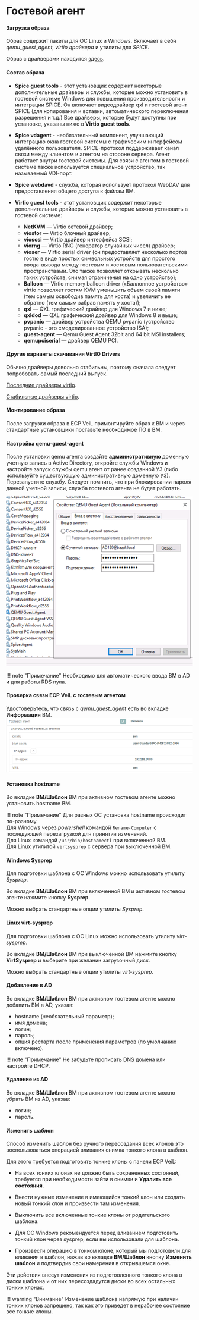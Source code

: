 # Гостевой агент

#### Загрузка образа

Образ содержит пакеты для ОС Linux и Windows. Включает в себя *qemu_guest_agent*, *virtio драйвера* и 
утилиты для *SPICE*.

Образ с драйверами находится [здесь](https://veil-update.mashtab.org/veil_agent/veil-guest-utils-latest.iso).

#### Состав образа

- **Spice guest tools** - этот установщик содержит некоторые дополнительные драйверы и службы, которые 
можно установить в гостевой системе Windows для повышения производительности и интеграции SPICE.
Он включает видеодрайвер qxl и гостевой агент SPICE (для копирования и вставки, автоматического переключения разрешения и т.д.)
Все драйверы, которые будут доступны при установке, указаны ниже в **Virtio guest tools**.

- **Spice vdagent** - необязательный компонент, улучшающий интеграцию окна гостевой системы с графическим интерфейсом удалённого пользователя. 
SPICE-протокол поддерживает канал связи между клиентом и агентом на стороне сервера. Агент работает внутри гостевой системы. 
Для связи с агентом в гостевой системе также используется специальное устройство, так называемый VDI-порт.

- **Spice webdavd** - служба, которая использует протокол WebDAV для предоставления общего доступа к файлам ВМ.

- **Virtio guest tools** - этот установщик содержит некоторые дополнительные драйверы и службы, которые можно установить в гостевой системе:

    - **NetKVM** — Virtio сетевой драйвер;    
    - **viostor** — Virtio блочный драйвер;           
    - **vioscsi** — Virtio драйвер интерфейса SCSI;     
    - **viorng** — Virtio RNG (генератор случайных чисел) драйвер;        
    - **vioser** — Virtio serial driver (он предоставляет несколько портов гостю в виде 
        простых символьных устройств для простого ввода-вывода между гостевым и хостовым пользовательскими 
        пространствами. Это также позволяет открывать несколько таких устройств, 
        снимая ограничения на одно устройство);
    - **Balloon** — Virtio memory balloon driver («Баллонное устройство» virtio позволяет 
        гостям KVM уменьшить объем своей памяти (тем самым освободив память для хоста) 
        и увеличить ее обратно (тем самым забрав память у хоста));   
    - **qxl** — QXL графический драйвер для Windows 7 и ниже;     
    - **qxldod** — QXL графический драйвер для Windows 8 и выше;    
    - **pvpanic** — драйвер устройства QEMU pvpanic (устройство pvpanic - это смоделированное устройство ISA);    
    - **guest-agent** — Qemu Guest Agent 32bit and 64 bit  MSI installers;    
    - **qemupciserial** —  драйвер QEMU PCI.
  
#### Другие варианты скачивания VirtIO Drivers

Обычно драйверы довольно стабильны, поэтому сначала следует попробовать самый последний выпуск.

[Последние драйверы virtio](https://fedorapeople.org/groups/virt/virtio-win/direct-downloads/latest-virtio/virtio-win.iso).

[Стабильные драйверы virtio](https://fedorapeople.org/groups/virt/virtio-win/direct-downloads/stable-virtio/virtio-win.iso).

#### Монтирование образа

После загрузки образа в ECP VeiL примонтируйте образ к ВМ и через стандартные установщики поставьте
необходимое ПО в ВМ.

#### Настройка qemu-guest-agent

После установки qemu агента создайте **административную** доменную учетную запись в Active Directory, 
откройте службы Windows и настройте запуск службы qemu агент от ранее созданной УЗ 
(либо используйте существующую административную доменную УЗ). Перезапустите службу. 
Следует помнить, что при блокировании пароля данной учетной записи, служба гостевого агента не будет работать.

![image](../../_assets/common/qemu_service_example.png)

!!! note "Примечание"
    Необходимо для автоматического ввода ВМ в AD и для работы RDS пула.

#### Проверка связи ECP VeiL c гостевым агентом

Удостоверьтесь, что связь с *qemu_guest_agent* есть во вкладке **Информация** ВМ.
![image](../../_assets/common/guest_agent.png)

#### Установка hostname

Во вкладке **ВМ/Шаблон** ВМ при активном гостевом агенте можно установить hostname ВМ. 

!!! note "Примечание"
    Для разных ОС установка hostname происходит по-разному.  
    Для Windows через _powershell_ командой `Rename-Computer` с последующей перезагрузкой для принятия изменений.  
    Для Linux командой `/usr/bin/hostnamectl` при включенной ВМ.  
    Для Linux утилитой `virtsysprep` с сервера при выключенной ВМ.
    
#### Windows Sysprep

Для подготовки шаблона с ОС Windows можно использовать утилиту *Sysprep*.

Во вкладке **ВМ/Шаблон** ВМ при включенной ВМ и активном гостевом агенте нажмите кнопку **Sysprep**. 

Можно выбрать стандартные опции утилиты *Sysprep*.

#### Linux virt-sysprep

Для подготовки шаблона с ОС Linux можно использовать утилиту *virt-sysprep*.

Во вкладке **ВМ/Шаблон** ВМ при выключенной ВМ нажмите кнопку **VirtSysprep** и выберите при желании
  загрузочный диск. 

Можно выбрать стандартные опции утилиты *virt-sysprep*.

#### Добавление в AD

Во вкладке **ВМ/Шаблон** ВМ при активном гостевом агенте можно добавить ВМ в AD,
указав:

   - hostname (необязательный параметр);
   - имя домена; 
   - логин;
   - пароль;
   - опция рестарта после применения параметров (по умолчанию включено).

!!! note "Примечание"
    Не забудьте прописать DNS домена или настройте DHCP.

#### Удаление из AD

Во вкладке **ВМ/Шаблон** ВМ при активном гостевом агенте можно убрать ВМ из AD, указав:
   - логин;
   - пароль.

#### Изменить шаблон

Способ изменить шаблон без ручного пересоздания всех клонов
это воспользоваться операцией вливания снимка тонкого клона в шаблон.

Для этого требуется подготовить тонкие клоны с панели ECP VeiL:

- На всех тонких клонах не должно быть сохраненных состояний, требуется при необходимости зайти
 в снимки и **Удалить все состояния**.
 
- Внести нужные изменение в имеющийся тонкий клон или создать новый тонкий клон и произвести там изменения.

- Выключить все включенные тонкие клоны от родительского шаблона.

- Для ОС Windows рекомендуется перед вливанием подготовить тонкий клон через sysprep,
  если вы использовали для шаблона.
  
- Произвести операцию в тонком клоне, который мы подготовили для вливания в шаблон,
 нажав во вкладке **ВМ/Шаблон** кнопку **Изменить шаблон** и подтвердив свои намерения в открывшемся окне.

Эти действия внесут изменения из подготовленного тонкого клона в диски шаблона
и от них пересоздадутся диски во всех остальных тонких клонах.

!!! warning "Внимание"
    Изменение шаблона напрямую при наличии тонких клонов запрещено, так как это приведет в нерабочее
    состояние все тонкие клоны. 